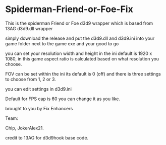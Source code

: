 # Spiderman-Friend-or-Foe-Fix
This is the spiderman Friend or Foe d3d9 wrapper which is based from 13AG d3d9.dll wrapper

simply download the release and put the d3d9.dll and d3d9.ini into your game folder next to the game exe and your good to go 

you can set your resolution width and height in the ini default is 1920 x 1080, in this game aspect ratio is calculated based on what resolution you choose.

FOV can be set within the ini its default is 0 (off) and there is three settings to choose from 1, 2 or 3.  

you can edit settings in d3d9.ini 

Default for FPS cap is 60 you can change it as you like.

brought to you by Fix Enhancers 

Team: 

Chip, JokerAlex21.

credit to 13AG for d3d9hook base code.
